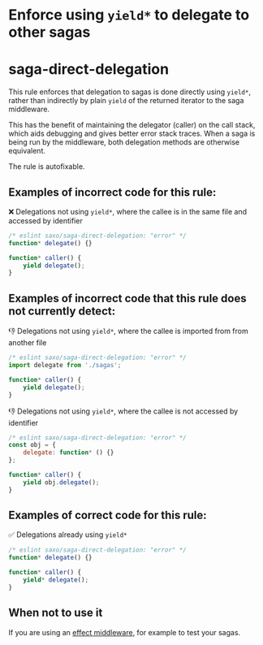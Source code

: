 # Enforce using `yield*` to delegate to other sagas
# saga-direct-delegation

This rule enforces that delegation to sagas is done directly using `yield*`, rather than indirectly by plain `yield` of the returned iterator to the saga middleware.

This has the benefit of maintaining the delegator (caller) on the call stack, which aids debugging and gives better error stack traces. When a saga is being run by the middleware, both delegation methods are otherwise equivalent.

The rule is autofixable.

## Examples of incorrect code for this rule:

❌ Delegations not using `yield*`, where the callee is in the same file and accessed by identifier

```js
/* eslint saxo/saga-direct-delegation: "error" */
function* delegate() {}

function* caller() {
    yield delegate();
}
```

## Examples of incorrect code that this rule does not currently detect:

👎 Delegations not using `yield*`, where the callee is imported from from another file

```js
/* eslint saxo/saga-direct-delegation: "error" */
import delegate from './sagas';

function* caller() {
    yield delegate();
}
```

👎 Delegations not using `yield*`, where the callee is not accessed by identifier

```js
/* eslint saxo/saga-direct-delegation: "error" */
const obj = {
    delegate: function* () {}
};

function* caller() {
    yield obj.delegate();
}
```

## Examples of correct code for this rule:

✅ Delegations already using `yield*`

```js
/* eslint saxo/saga-direct-delegation: "error" */
function* delegate() {}

function* caller() {
    yield* delegate();
}
```

## When not to use it
If you are using an [effect middleware](https://redux-saga.js.org/docs/advanced/Testing.html#effectmiddlwares), for example to test your sagas.
